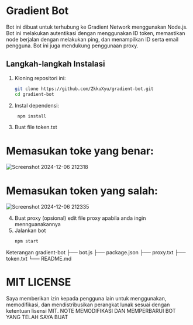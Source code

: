 # Gradient Bot

Bot ini dibuat untuk terhubung ke Gradient Network menggunakan Node.js. Bot ini melakukan autentikasi dengan menggunakan ID token, memastikan node berjalan dengan melakukan ping, dan menampilkan ID serta email pengguna. Bot ini juga mendukung penggunaan proxy.

## Langkah-langkah Instalasi

1. Kloning repositori ini:
   ```sh
   git clone https://github.com/ZkkuXyu/gradient-bot.git
   cd gradient-bot
2. Instal dependensi:
   ```sh
    npm install
3. Buat file token.txt

# Memasukan toke yang benar:
   
![Screenshot 2024-12-06 212318](https://github.com/user-attachments/assets/2a89bf43-3ea2-4d79-963a-8afffbadf856)

# Memasukan token yang salah:

![Screenshot 2024-12-06 212335](https://github.com/user-attachments/assets/f9bbd834-e6b0-4d67-8ec7-dcfc3391bb43)


4. Buat proxy (opsional) edit file proxy apabila anda ingin mennguanakannya
5. Jalankan bot
   ```sh
   npm start
Keterangan
gradient-bot
├── bot.js
├── package.json
├── proxy.txt
├── token.txt
└── README.md

# MIT LICENSE
Saya memberikan izin kepada pengguna lain untuk menggunakan, memodifikasi, dan mendistribusikan perangkat lunak sesuai dengan ketentuan lisensi MIT.
NOTE MEMODIFIKASI DAN MEMPERBARUI BOT YANG TELAH SAYA BUAT
